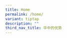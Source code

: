 ```yaml
---
title: Home
permalink: /home/
variant: tiptap
description: ""
third_nav_title: 华中的优势
---
```

<p></p>
